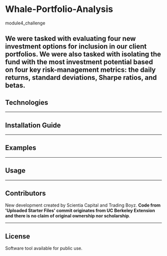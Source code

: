 # Whale-Portfolio-Analysis

module4_challenge


We were tasked with evaluating four new investment options for inclusion in our client portfolios. We were also tasked with isolating the fund with the most investment potential based on four key risk-management metrics: the daily returns, standard deviations, Sharpe ratios, and betas.
---

## Technologies

---

## Installation Guide

---

## Examples

---

## Usage

---

## Contributors

New development created by Scientia Capital and Trading Boyz. **Code from 'Uploaded Starter Files' commit originates from UC Berkeley Extension and there is no claim of original ownership nor scholarship**.

---

## License

Software tool available for public use.
